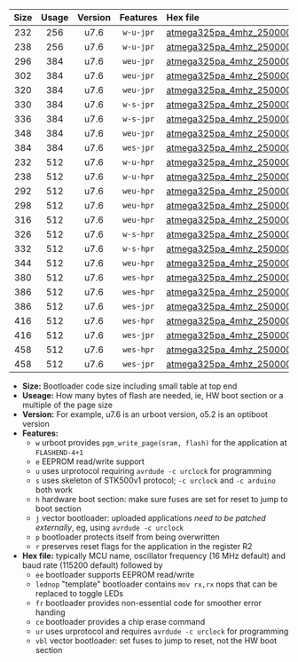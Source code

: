 |Size|Usage|Version|Features|Hex file|
|:-:|:-:|:-:|:-:|:--|
|232|256|u7.6|`w-u-jpr`|[atmega325pa_4mhz_250000bps_ur_vbl.hex](https://raw.githubusercontent.com/stefanrueger/urboot/main//atmega325pa_4mhz_250000bps_ur_vbl.hex)|
|238|256|u7.6|`w-u-jpr`|[atmega325pa_4mhz_250000bps_lednop_ur_vbl.hex](https://raw.githubusercontent.com/stefanrueger/urboot/main//atmega325pa_4mhz_250000bps_lednop_ur_vbl.hex)|
|296|384|u7.6|`weu-jpr`|[atmega325pa_4mhz_250000bps_ee_ur_vbl.hex](https://raw.githubusercontent.com/stefanrueger/urboot/main//atmega325pa_4mhz_250000bps_ee_ur_vbl.hex)|
|302|384|u7.6|`weu-jpr`|[atmega325pa_4mhz_250000bps_ee_lednop_ur_vbl.hex](https://raw.githubusercontent.com/stefanrueger/urboot/main//atmega325pa_4mhz_250000bps_ee_lednop_ur_vbl.hex)|
|320|384|u7.6|`weu-jpr`|[atmega325pa_4mhz_250000bps_ee_lednop_fr_ur_vbl.hex](https://raw.githubusercontent.com/stefanrueger/urboot/main//atmega325pa_4mhz_250000bps_ee_lednop_fr_ur_vbl.hex)|
|330|384|u7.6|`w-s-jpr`|[atmega325pa_4mhz_250000bps_vbl.hex](https://raw.githubusercontent.com/stefanrueger/urboot/main//atmega325pa_4mhz_250000bps_vbl.hex)|
|336|384|u7.6|`w-s-jpr`|[atmega325pa_4mhz_250000bps_lednop_vbl.hex](https://raw.githubusercontent.com/stefanrueger/urboot/main//atmega325pa_4mhz_250000bps_lednop_vbl.hex)|
|348|384|u7.6|`weu-jpr`|[atmega325pa_4mhz_250000bps_ee_lednop_fr_ce_ur_vbl.hex](https://raw.githubusercontent.com/stefanrueger/urboot/main//atmega325pa_4mhz_250000bps_ee_lednop_fr_ce_ur_vbl.hex)|
|384|384|u7.6|`wes-jpr`|[atmega325pa_4mhz_250000bps_ee_vbl.hex](https://raw.githubusercontent.com/stefanrueger/urboot/main//atmega325pa_4mhz_250000bps_ee_vbl.hex)|
|232|512|u7.6|`w-u-hpr`|[atmega325pa_4mhz_250000bps_ur.hex](https://raw.githubusercontent.com/stefanrueger/urboot/main//atmega325pa_4mhz_250000bps_ur.hex)|
|238|512|u7.6|`w-u-hpr`|[atmega325pa_4mhz_250000bps_lednop_ur.hex](https://raw.githubusercontent.com/stefanrueger/urboot/main//atmega325pa_4mhz_250000bps_lednop_ur.hex)|
|292|512|u7.6|`weu-hpr`|[atmega325pa_4mhz_250000bps_ee_ur.hex](https://raw.githubusercontent.com/stefanrueger/urboot/main//atmega325pa_4mhz_250000bps_ee_ur.hex)|
|298|512|u7.6|`weu-hpr`|[atmega325pa_4mhz_250000bps_ee_lednop_ur.hex](https://raw.githubusercontent.com/stefanrueger/urboot/main//atmega325pa_4mhz_250000bps_ee_lednop_ur.hex)|
|316|512|u7.6|`weu-hpr`|[atmega325pa_4mhz_250000bps_ee_lednop_fr_ur.hex](https://raw.githubusercontent.com/stefanrueger/urboot/main//atmega325pa_4mhz_250000bps_ee_lednop_fr_ur.hex)|
|326|512|u7.6|`w-s-hpr`|[atmega325pa_4mhz_250000bps.hex](https://raw.githubusercontent.com/stefanrueger/urboot/main//atmega325pa_4mhz_250000bps.hex)|
|332|512|u7.6|`w-s-hpr`|[atmega325pa_4mhz_250000bps_lednop.hex](https://raw.githubusercontent.com/stefanrueger/urboot/main//atmega325pa_4mhz_250000bps_lednop.hex)|
|344|512|u7.6|`weu-hpr`|[atmega325pa_4mhz_250000bps_ee_lednop_fr_ce_ur.hex](https://raw.githubusercontent.com/stefanrueger/urboot/main//atmega325pa_4mhz_250000bps_ee_lednop_fr_ce_ur.hex)|
|380|512|u7.6|`wes-hpr`|[atmega325pa_4mhz_250000bps_ee.hex](https://raw.githubusercontent.com/stefanrueger/urboot/main//atmega325pa_4mhz_250000bps_ee.hex)|
|386|512|u7.6|`wes-hpr`|[atmega325pa_4mhz_250000bps_ee_lednop.hex](https://raw.githubusercontent.com/stefanrueger/urboot/main//atmega325pa_4mhz_250000bps_ee_lednop.hex)|
|386|512|u7.6|`wes-jpr`|[atmega325pa_4mhz_250000bps_ee_lednop_vbl.hex](https://raw.githubusercontent.com/stefanrueger/urboot/main//atmega325pa_4mhz_250000bps_ee_lednop_vbl.hex)|
|416|512|u7.6|`wes-hpr`|[atmega325pa_4mhz_250000bps_ee_lednop_fr.hex](https://raw.githubusercontent.com/stefanrueger/urboot/main//atmega325pa_4mhz_250000bps_ee_lednop_fr.hex)|
|416|512|u7.6|`wes-jpr`|[atmega325pa_4mhz_250000bps_ee_lednop_fr_vbl.hex](https://raw.githubusercontent.com/stefanrueger/urboot/main//atmega325pa_4mhz_250000bps_ee_lednop_fr_vbl.hex)|
|458|512|u7.6|`wes-hpr`|[atmega325pa_4mhz_250000bps_ee_lednop_fr_ce.hex](https://raw.githubusercontent.com/stefanrueger/urboot/main//atmega325pa_4mhz_250000bps_ee_lednop_fr_ce.hex)|
|458|512|u7.6|`wes-jpr`|[atmega325pa_4mhz_250000bps_ee_lednop_fr_ce_vbl.hex](https://raw.githubusercontent.com/stefanrueger/urboot/main//atmega325pa_4mhz_250000bps_ee_lednop_fr_ce_vbl.hex)|

- **Size:** Bootloader code size including small table at top end
- **Useage:** How many bytes of flash are needed, ie, HW boot section or a multiple of the page size
- **Version:** For example, u7.6 is an urboot version, o5.2 is an optiboot version
- **Features:**
  + `w` urboot provides `pgm_write_page(sram, flash)` for the application at `FLASHEND-4+1`
  + `e` EEPROM read/write support
  + `u` uses urprotocol requiring `avrdude -c urclock` for programming
  + `s` uses skeleton of STK500v1 protocol; `-c urclock` and `-c arduino` both work
  + `h` hardware boot section: make sure fuses are set for reset to jump to boot section
  + `j` vector bootloader: uploaded applications *need to be patched externally*, eg, using `avrdude -c urclock`
  + `p` bootloader protects itself from being overwritten
  + `r` preserves reset flags for the application in the register R2
- **Hex file:** typically MCU name, oscillator frequency (16 MHz default) and baud rate (115200 default) followed by
  + `ee` bootloader supports EEPROM read/write
  + `lednop` "template" bootloader contains `mov rx,rx` nops that can be replaced to toggle LEDs
  + `fr` bootloader provides non-essential code for smoother error handing
  + `ce` bootloader provides a chip erase command
  + `ur` uses urprotocol and requires `avrdude -c urclock` for programming
  + `vbl` vector bootloader: set fuses to jump to reset, not the HW boot section
